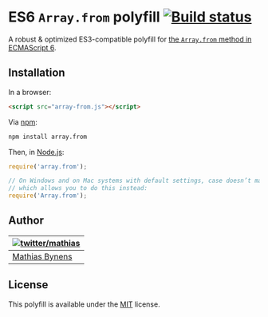 # ES6 `Array.from` polyfill [![Build status](https://travis-ci.org/mathiasbynens/Array.from.svg?branch=master)](https://travis-ci.org/mathiasbynens/Array.from)

A robust & optimized ES3-compatible polyfill for [the `Array.from` method in ECMAScript 6](https://people.mozilla.org/~jorendorff/es6-draft.html#sec-array.from).

## Installation

In a browser:

```html
<script src="array-from.js"></script>
```

Via [npm](https://www.npmjs.org/):

```bash
npm install array.from
```

Then, in [Node.js](https://nodejs.org/):

```js
require('array.from');

// On Windows and on Mac systems with default settings, case doesn’t matter,
// which allows you to do this instead:
require('Array.from');
```

## Author

| [![twitter/mathias](https://gravatar.com/avatar/24e08a9ea84deb17ae121074d0f17125?s=70)](https://twitter.com/mathias "Follow @mathias on Twitter") |
|---|
| [Mathias Bynens](https://mathiasbynens.be/) |

## License

This polyfill is available under the [MIT](https://mths.be/mit) license.
